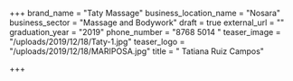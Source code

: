 +++
brand_name = "Taty Massage"
business_location_name = "Nosara"
business_sector = "Massage and Bodywork"
draft = true
external_url = ""
graduation_year = "2019"
phone_number = "8768 5014 "
teaser_image = "/uploads/2019/12/18/Taty-1.jpg"
teaser_logo = "/uploads/2019/12/18/MARIPOSA.jpg"
title = " Tatiana Ruiz Campos"

+++

